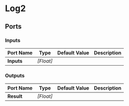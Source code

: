 # Log2

## Ports

### Inputs

Port Name|Type|Default Value|Description
---|---|---|---
**Inputs**|_[Float]_||
### Outputs

Port Name|Type|Default Value|Description
---|---|---|---
**Result**|_[Float]_||
